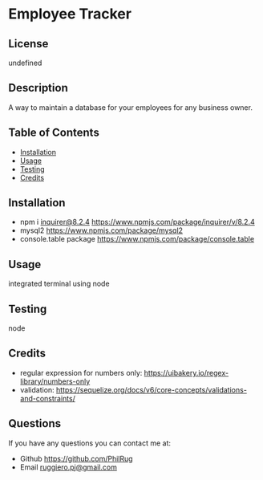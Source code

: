 # Employee Tracker
## License

undefined
## Description
A way to maintain a database for your employees for any business owner.
    
## Table of Contents
    
- [Installation](#installation)
- [Usage](#usage)
- [Testing](#test)
- [Credits](#credits)
    
## Installation
- npm i inquirer@8.2.4 https://www.npmjs.com/package/inquirer/v/8.2.4
- mysql2 https://www.npmjs.com/package/mysql2
- console.table package https://www.npmjs.com/package/console.table
    
## Usage
integrated terminal using node
    
## Testing
node

## Credits
- regular expression for numbers only: https://uibakery.io/regex-library/numbers-only
- validation: https://sequelize.org/docs/v6/core-concepts/validations-and-constraints/
## Questions
If you have any questions you can contact me at:
- Github https://github.com/PhilRug
- Email ruggiero.pj@gmail.com
